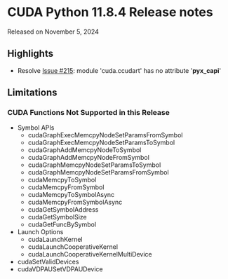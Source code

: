 # CUDA Python 11.8.4 Release notes

Released on November 5, 2024

## Highlights
- Resolve [Issue #215](https://github.com/NVIDIA/cuda-python/issues/215): module 'cuda.ccudart' has no attribute '__pyx_capi__'

## Limitations

### CUDA Functions Not Supported in this Release

- Symbol APIs
    - cudaGraphExecMemcpyNodeSetParamsFromSymbol
    - cudaGraphExecMemcpyNodeSetParamsToSymbol
    - cudaGraphAddMemcpyNodeToSymbol
    - cudaGraphAddMemcpyNodeFromSymbol
    - cudaGraphMemcpyNodeSetParamsToSymbol
    - cudaGraphMemcpyNodeSetParamsFromSymbol
    - cudaMemcpyToSymbol
    - cudaMemcpyFromSymbol
    - cudaMemcpyToSymbolAsync
    - cudaMemcpyFromSymbolAsync
    - cudaGetSymbolAddress
    - cudaGetSymbolSize
    - cudaGetFuncBySymbol
- Launch Options
    - cudaLaunchKernel
    - cudaLaunchCooperativeKernel
    - cudaLaunchCooperativeKernelMultiDevice
- cudaSetValidDevices
- cudaVDPAUSetVDPAUDevice

